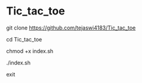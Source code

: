 # Tic_tac_toe
git clone https://github.com/tejaswi4183/Tic_tac_toe

cd Tic_tac_toe

chmod +x index.sh

./index.sh

exit
